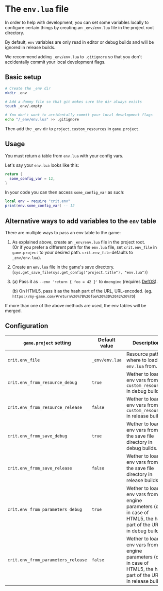 # The `env.lua` file

In order to help with development, you can set some variables locally to
configure certain things by creating an `_env/env.lua` file in the project root directory.

By default, `env` variables are only read in editor or debug builds and will be
ignored in release builds.

We recommend adding `_env/env.lua` to `.gitignore` so that you don't accidentally
commit your local development flags.

## Basic setup

```bash
# Create the _env dir
mkdir _env

# Add a dummy file so that git makes sure the dir always exists
touch _env/.empty  

# You don't want to accidentally commit your local development flags
echo "/_env/env.lua" >> .gitignore
```

Then add the `_env` dir to `project.custom_resources` in `game.project`.

## Usage

You must return a table from `env.lua` with your config vars.

Let's say your `env.lua` looks like this:

```lua
return {
  some_config_var = 12,
}
```

In your code you can then access `some_config_var` as such:

```lua
local env = require "crit.env"
print(env.some_config_var) -- 12
```

## Alternative ways to add variables to the `env` table

There are multiple ways to pass an env table to the game:

1. As explained above, create an `_env/env.lua` file in the project root.  
  (Or if you prefer a different path for the `env.lua` file, set `crit.env_file` in `game.project` to your desired path. `crit.env_file` defaults to `_env/env.lua`).

2. Create an `env.lua` file in the game's save directory.
(`sys.get_save_file(sys.get_config("project.title"), "env.lua")`)

3. (a) Pass it as `--env 'return { foo = 42 }'` to `dmengine` (requires [DefOS]).

    (b) On HTML5, pass it as the hash part of the URL, URL-encoded. (eg. `https://my-game.com/#return%20%7B%20foo%20%3D%2042%20%7D`)

[DefOS]: https://github.com/subsoap/defos

If more than one of the above methods are used, the env tables will be merged.

## Configuration

|`game.project` setting|Default value|Description|
|-|-|-|
|`crit.env_file`|`_env/env.lua`|Resource path where to load `env.lua` from.|
|`crit.env_from_resource_debug`|`true`|Wether to load env vars from `custom_resources` in debug builds.|
|`crit.env_from_resource_release`|`false`|Wether to load env vars from `custom_resources` in release builds.|
|`crit.env_from_save_debug`|`true`|Wether to load env vars from the save file directory in debug builds.|
|`crit.env_from_save_release`|`false`|Wether to load env vars from the save file directory in release builds.|
|`crit.env_from_parameters_debug`|`true`|Wether to load env vars from engine parameters (or, in case of HTML5, the hash part of the URL) in debug builds.|
|`crit.env_from_parameters_release`|`false`|Wether to load env vars from engine parameters (or, in case of HTML5, the hash part of the URL) in release builds.|

